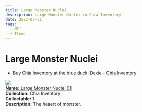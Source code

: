 ```yaml
---
title: Large Monster Nuclei
description: Large Monster Nuclei in Chia Inventory
date: 2022-07-31
tags:
  - NFT
  - Items
---
```


# Large Monster Nuclei

- Buy Chia Inventory at the blue duck: [Dexie - Chia Inventory](https://dexie.space/offers/col16fpva26fhdjp2echs3cr7c30gzl7qe67hu9grtsjcqldz354asjsyzp6wx/xch)

<div class="item_thumbnail_detail">
<img src="https://rqkaeyrvtvtkfwurlof6eemqszjjdtwyflndwzkhlu3b3wmxmi.arweave.net/jBQCYjWdZqLakVuL_4hGQllKRztgq2jtlR102HdmXYo"><br/>
<div><a href="https://www.spacescan.io/xch/coin/0xd8536e1ee164887a1a3990ec94e4a6925a0a37df2b96ab11daedd9797ad3fdec"><strong>Name:</strong> Large Monster Nuclei 01</a></div>
<div><strong>Collection:</strong> Chia Inventory</div>
<div><strong>Collectable:</strong> 1</div>
<div><strong>Description:</strong> The heaert of monster.</div>
</div>

